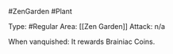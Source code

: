 #ZenGarden #Plant 

Type: #Regular 
Area: [[Zen Garden]]
Attack: n/a

When vanquished: It rewards Brainiac Coins.